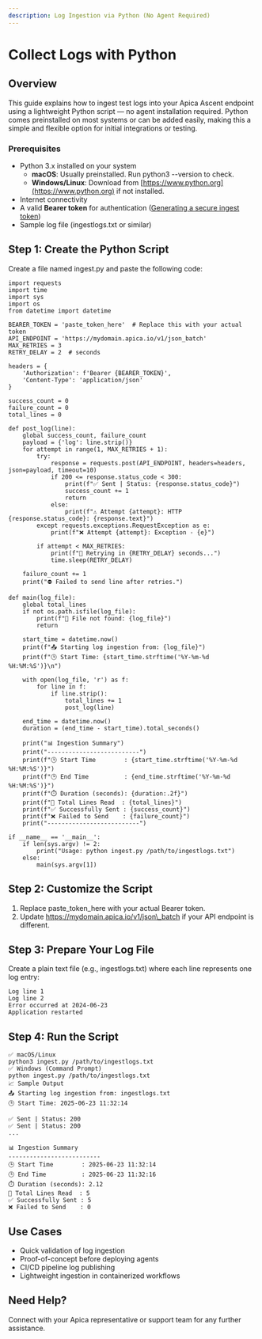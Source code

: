 ```yaml
---
description: Log Ingestion via Python (No Agent Required)
---
```


# Collect Logs with Python

## Overview

This guide explains how to ingest test logs into your Apica Ascent endpoint using a lightweight Python script — no agent installation required. Python comes preinstalled on most systems or can be added easily, making this a simple and flexible option for initial integrations or testing.

### Prerequisites

* Python 3.x installed on your system
  * **macOS**: Usually preinstalled. Run python3 --version to check.
  * **Windows/Linux**: Download from [https://www.python.org](https://www.python.org) if not installed.
* Internet connectivity
* A valid **Bearer token** for authentication ([Generating a secure ingest token](https://docs.apica.io/integrations/overview/generating-a-secure-ingest-token))
* Sample log file (ingestlogs.txt or similar)

## Step 1: Create the Python Script

Create a file named ingest.py and paste the following code:

```
import requests
import time
import sys
import os
from datetime import datetime
 
BEARER_TOKEN = 'paste_token_here'  # Replace this with your actual token
API_ENDPOINT = 'https://mydomain.apica.io/v1/json_batch'
MAX_RETRIES = 3
RETRY_DELAY = 2  # seconds
 
headers = {
    'Authorization': f'Bearer {BEARER_TOKEN}',
    'Content-Type': 'application/json'
}
 
success_count = 0
failure_count = 0
total_lines = 0
 
def post_log(line):
    global success_count, failure_count
    payload = {'log': line.strip()}
    for attempt in range(1, MAX_RETRIES + 1):
        try:
            response = requests.post(API_ENDPOINT, headers=headers, json=payload, timeout=10)
            if 200 <= response.status_code < 300:
                print(f"✅ Sent | Status: {response.status_code}")
                success_count += 1
                return
            else:
                print(f"⚠️ Attempt {attempt}: HTTP {response.status_code}: {response.text}")
        except requests.exceptions.RequestException as e:
            print(f"❌ Attempt {attempt}: Exception - {e}")
       
        if attempt < MAX_RETRIES:
            print(f"🔁 Retrying in {RETRY_DELAY} seconds...")
            time.sleep(RETRY_DELAY)
 
    failure_count += 1
    print("⛔ Failed to send line after retries.")
 
def main(log_file):
    global total_lines
    if not os.path.isfile(log_file):
        print(f"🚫 File not found: {log_file}")
        return
 
    start_time = datetime.now()
    print(f"📤 Starting log ingestion from: {log_file}")
    print(f"🕒 Start Time: {start_time.strftime('%Y-%m-%d %H:%M:%S')}\n")
 
    with open(log_file, 'r') as f:
        for line in f:
            if line.strip():
                total_lines += 1
                post_log(line)
 
    end_time = datetime.now()
    duration = (end_time - start_time).total_seconds()
 
    print("📊 Ingestion Summary")
    print("--------------------------")
    print(f"🕒 Start Time        : {start_time.strftime('%Y-%m-%d %H:%M:%S')}")
    print(f"🕒 End Time          : {end_time.strftime('%Y-%m-%d %H:%M:%S')}")
    print(f"⏱️ Duration (seconds): {duration:.2f}")
    print(f"📄 Total Lines Read  : {total_lines}")
    print(f"✅ Successfully Sent : {success_count}")
    print(f"❌ Failed to Send    : {failure_count}")
    print("--------------------------")
 
if __name__ == '__main__':
    if len(sys.argv) != 2:
        print("Usage: python ingest.py /path/to/ingestlogs.txt")
    else:
        main(sys.argv[1])
```

## Step 2: Customize the Script

1. Replace paste\_token\_here with your actual Bearer token.
2. Update https://mydomain.apica.io/v1/json\_batch if your API endpoint is different.

## Step 3: Prepare Your Log File

Create a plain text file (e.g., ingestlogs.txt) where each line represents one log entry:

```
Log line 1
Log line 2
Error occurred at 2024-06-23
Application restarted
```

## Step 4: Run the Script

```
✅ macOS/Linux
python3 ingest.py /path/to/ingestlogs.txt
✅ Windows (Command Prompt)
python ingest.py /path/to/ingestlogs.txt
📈 Sample Output
📤 Starting log ingestion from: ingestlogs.txt
🕒 Start Time: 2025-06-23 11:32:14
 
✅ Sent | Status: 200
✅ Sent | Status: 200
...
 
📊 Ingestion Summary
--------------------------
🕒 Start Time        : 2025-06-23 11:32:14
🕒 End Time          : 2025-06-23 11:32:16
⏱️ Duration (seconds): 2.12
📄 Total Lines Read  : 5
✅ Successfully Sent : 5
❌ Failed to Send    : 0
```

## Use Cases

* Quick validation of log ingestion
* Proof-of-concept before deploying agents
* CI/CD pipeline log publishing
* Lightweight ingestion in containerized workflows

## Need Help?

Connect with your Apica representative or support team for any further assistance.
